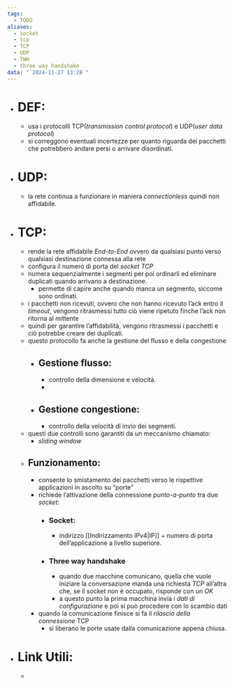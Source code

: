 ```yaml
---
tags:
  - TODO
aliases:
  - socket
  - tcp
  - TCP
  - UDP
  - TWH
  - three way handshake
data: "`2024-11-27 13:28`"
---
```

- # DEF:
	- usa i protocolli TCP(_transmission control protocol_) e UDP(_user data protocol_)
	- si correggono eventuali incertezze per quanto riguarda dei pacchetti che potrebbero andare persi o arrivare disordinati.
- # UDP:
	- la rete continua a funzionare in maniera _connectionless_ quindi non affidabile.
- # TCP:
	- rende la rete affidabile _End-to-End_ ovvero da qualsiasi punto verso qualsiasi destinazione connessa alla rete 
	- configura il numero di porta del _socket TCP_
	- numera sequenzialmente i segmenti per poi ordinarli ed eliminare duplicati quando arrivano a destinazione.
		- permette di capire anche quando manca un segmento, siccome sono ordinati. 
	- i pacchetti non ricevuti, ovvero che non hanno ricevuto l’ack entro il _timeout_, vengono ritrasmessi tutto ciò viene ripetuto finche l’ack non ritorna al mittente 
	- quindi per garantire l’affidabilità, vengono ritrasmessi i pacchetti e ciò potrebbe creare dei duplicati.
	- questo protocollo fa anche la gestione del flusso e della congestione
		- ## Gestione flusso:
			- controllo della dimensione e velocità.
			- 
		- ## Gestione congestione:
			- controllo della velocità di invio dei segmenti.
	- questi due controlli sono garantiti da un meccanismo chiamato:
		- _sliding window_
	- ## Funzionamento:
		- consente lo smistamento dei pacchetti verso le rispettive applicazioni in ascolto su “porte”
		- richiede l’attivazione della connessione _punto-a-punto_ tra due _socket_:
			- ### Socket:
				- indirizzo [[Indirizzamento IPv4|IP]] + numero di porta dell’applicazione a livello superiore.
			- ### Three way handshake
				- quando due macchine comunicano, quella che vuole iniziare la conversazione manda una richiesta _TCP_ all’altra che, se il socket non è occupato, risponde con un _OK_ 
				- a questo punto la prima macchina invia i _dati di configurazione_ e poi si può procedere con lo scambio dati
		- quando la comunicazione finisce si fa il _rilascio della connessione_ TCP 
			- si liberano le porte usate dalla comunicazione appena chiusa.
- # Link Utili:
	- 